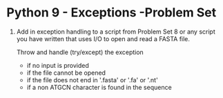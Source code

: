 Python 9 - Exceptions -Problem Set
===================


1. Add in exception handling to a script from Problem Set 8 or any script you have written that uses I/O to open and read a FASTA file. 
   
   Throw and handle (try/except) the exception
   - if no input is provided  
   - if the file cannot be opened
   - if the file does not end in '.fasta' or '.fa' or '.nt'
   - if a non ATGCN character is found in the sequence
